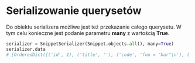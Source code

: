# Serializowanie querysetów

Do obiektu serializera możliwe jest też przekazanie całego querysetu. W tym celu konieczne jest podanie parametru **many** z wartością **True**.
```python
serializer = SnippetSerializer(Snippet.objects.all(), many=True)
serializer.data
# [OrderedDict([('id', 1), ('title', ''), ('code', 'foo = "bar"\n'), ('linenos', False), ('language', 'python'), ('style', 'friendly')]), OrderedDict([('id', 2), ('title', ''), ('code', 'print("hello, world")\n'), ('linenos', False), ('language', 'python'), ('style', 'friendly')]), OrderedDict([('id', 3), ('title', ''), ('code', 'print("hello, world")'), ('linenos', False), ('language', 'python'), ('style', 'friendly')])]
```